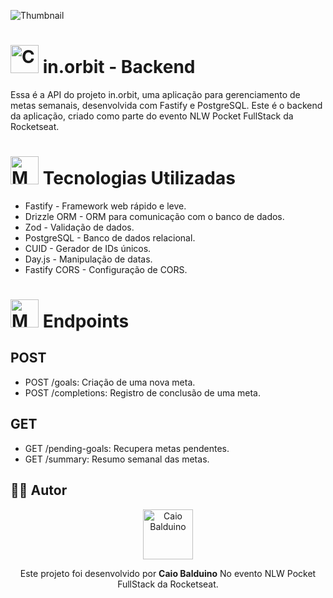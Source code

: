 ![Thumbnail](https://github.com/user-attachments/assets/0b1dd5c4-60a8-4ab0-a2c9-f969b16f51f4)


# <img src="https://raw.githubusercontent.com/Tarikul-Islam-Anik/Animated-Fluent-Emojis/master/Emojis/Travel%20and%20places/Compass.png" alt="Compass" width="45" height="45" /> in.orbit - Backend

Essa é a API do projeto in.orbit, uma aplicação para gerenciamento de metas semanais, desenvolvida com Fastify e PostgreSQL. Este é o backend da aplicação, criado como parte do evento NLW Pocket FullStack da Rocketseat.

# <img src="https://raw.githubusercontent.com/Tarikul-Islam-Anik/Animated-Fluent-Emojis/master/Emojis/People%20with%20professions/Man%20Technologist%20Light%20Skin%20Tone.png" alt="Man Technologist Light Skin Tone" width="45" height="45" /> Tecnologias Utilizadas

- Fastify - Framework web rápido e leve.
- Drizzle ORM - ORM para comunicação com o banco de dados.
- Zod - Validação de dados.
- PostgreSQL - Banco de dados relacional.
- CUID - Gerador de IDs únicos.
- Day.js - Manipulação de datas.
- Fastify CORS - Configuração de CORS.

# <img src="https://raw.githubusercontent.com/Tarikul-Islam-Anik/Animated-Fluent-Emojis/master/Emojis/Travel%20and%20places/Motorway.png" alt="Motorway" width="45" height="45" /> Endpoints
## POST
- POST /goals: Criação de uma nova meta.
- POST /completions: Registro de conclusão de uma meta.
## GET
- GET /pending-goals: Recupera metas pendentes.
- GET /summary: Resumo semanal das metas.

## 🧑‍🚀 Autor

<p align="center">
  <a href="https://github.com/Caiobaldudev">
    <img src="https://github.com/Caiobaldudev.png" alt="Caio Balduino" width="80">
  </a>
</p>

<p align="center">
  Este projeto foi desenvolvido por <strong>Caio Balduino</strong> No evento NLW Pocket FullStack da Rocketseat.
</p>
